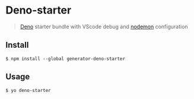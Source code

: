 # Deno-starter

> [Deno](https://deno.land/) starter bundle with VScode debug and [nodemon](https://www.npmjs.com/package/nodemon) configuration

## Install

```
$ npm install --global generator-deno-starter
```


## Usage

```
$ yo deno-starter
```

